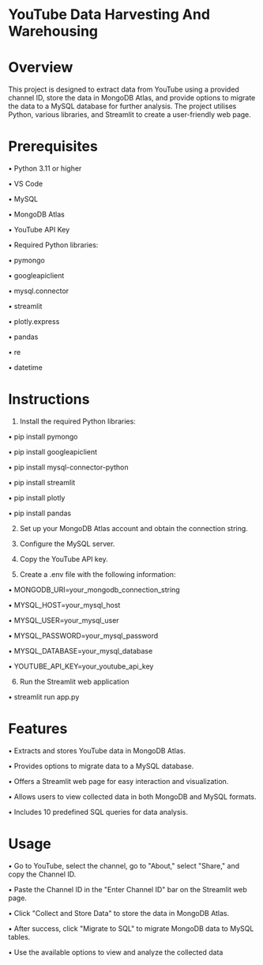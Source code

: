 # YouTube Data Harvesting And Warehousing

# Overview
This project is designed to extract data from YouTube using a provided channel ID, store the data in MongoDB Atlas, and provide options to migrate the data to a MySQL database for further analysis. The project utilises Python, various libraries, and Streamlit to create a user-friendly web page.

# Prerequisites
•	Python 3.11 or higher

•	VS Code
 
•	MySQL

•	MongoDB Atlas

•	YouTube API Key

•	Required Python libraries:

•	pymongo

•	googleapiclient

•	mysql.connector

•	streamlit

•	plotly.express

•	pandas

•	re

•	datetime

# Instructions

1. Install the required Python libraries:

• pip install pymongo

• pip install googleapiclient

• pip install mysql-connector-python 

• pip install streamlit

• pip install plotly 

• pip install pandas

2. Set up your MongoDB Atlas account and obtain the connection string.

3. Configure the MySQL server.

4. Copy the YouTube API key.

5. Create a .env file with the following information:

• MONGODB_URI=your_mongodb_connection_string

• MYSQL_HOST=your_mysql_host

• MYSQL_USER=your_mysql_user

• MYSQL_PASSWORD=your_mysql_password

• MYSQL_DATABASE=your_mysql_database

• YOUTUBE_API_KEY=your_youtube_api_key

6. Run the Streamlit web application

• streamlit run app.py

# Features

•	Extracts and stores YouTube data in MongoDB Atlas.

•	Provides options to migrate data to a MySQL database.

•	Offers a Streamlit web page for easy interaction and visualization.
	
•	Allows users to view collected data in both MongoDB and MySQL formats.

•	Includes 10 predefined SQL queries for data analysis.

# Usage

• Go to YouTube, select the channel, go to "About," select "Share," and copy the Channel ID.

• Paste the Channel ID in the "Enter Channel ID" bar on the Streamlit web page.

• Click "Collect and Store Data" to store the data in MongoDB Atlas.

• After success, click "Migrate to SQL" to migrate MongoDB data to MySQL tables.

• Use the available options to view and analyze the collected data
